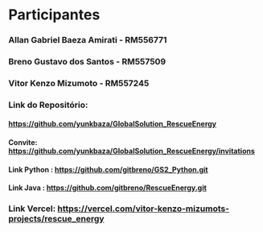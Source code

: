 # Participantes

### Allan Gabriel Baeza Amirati   - RM556771
### Breno Gustavo dos Santos      - RM557509
### Vitor Kenzo Mizumoto          - RM557245

### Link do Repositório:
#### https://github.com/yunkbaza/GlobalSolution_RescueEnergy

#### Convite: https://github.com/yunkbaza/GlobalSolution_RescueEnergy/invitations

#### Link Python : https://github.com/gitbreno/GS2_Python.git     

#### Link Java : https://github.com/gitbreno/RescueEnergy.git    

### Link Vercel: https://vercel.com/vitor-kenzo-mizumots-projects/rescue_energy 